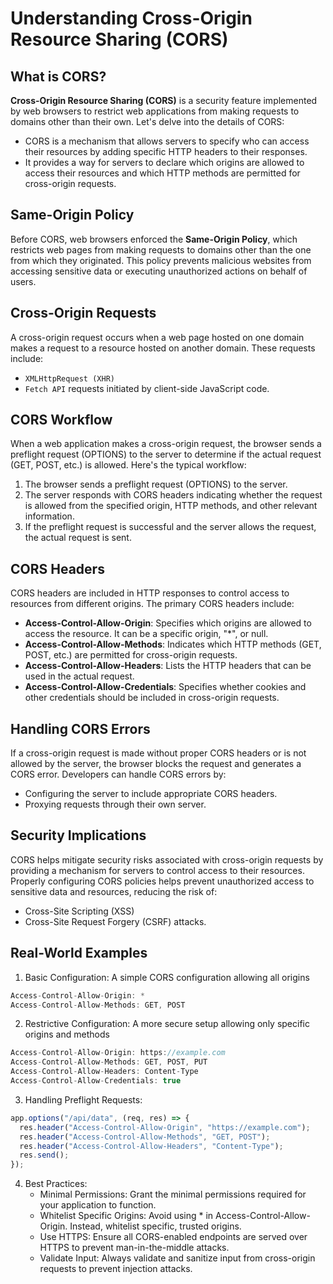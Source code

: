 # Understanding Cross-Origin Resource Sharing (CORS)

## What is CORS?

**Cross-Origin Resource Sharing (CORS)** is a security feature implemented by web browsers to restrict web applications from making requests to domains other than their own. Let's delve into the details of CORS:

- CORS is a mechanism that allows servers to specify who can access their resources by adding specific HTTP headers to their responses.
- It provides a way for servers to declare which origins are allowed to access their resources and which HTTP methods are permitted for cross-origin requests.

## Same-Origin Policy

Before CORS, web browsers enforced the **Same-Origin Policy**, which restricts web pages from making requests to domains other than the one from which they originated. This policy prevents malicious websites from accessing sensitive data or executing unauthorized actions on behalf of users.

## Cross-Origin Requests

A cross-origin request occurs when a web page hosted on one domain makes a request to a resource hosted on another domain. These requests include:

- `XMLHttpRequest (XHR)`
- `Fetch API` requests initiated by client-side JavaScript code.

## CORS Workflow

When a web application makes a cross-origin request, the browser sends a preflight request (OPTIONS) to the server to determine if the actual request (GET, POST, etc.) is allowed. Here's the typical workflow:

1. The browser sends a preflight request (OPTIONS) to the server.
2. The server responds with CORS headers indicating whether the request is allowed from the specified origin, HTTP methods, and other relevant information.
3. If the preflight request is successful and the server allows the request, the actual request is sent.

## CORS Headers

CORS headers are included in HTTP responses to control access to resources from different origins. The primary CORS headers include:

- **Access-Control-Allow-Origin**: Specifies which origins are allowed to access the resource. It can be a specific origin, "\*", or null.
- **Access-Control-Allow-Methods**: Indicates which HTTP methods (GET, POST, etc.) are permitted for cross-origin requests.
- **Access-Control-Allow-Headers**: Lists the HTTP headers that can be used in the actual request.
- **Access-Control-Allow-Credentials**: Specifies whether cookies and other credentials should be included in cross-origin requests.

## Handling CORS Errors

If a cross-origin request is made without proper CORS headers or is not allowed by the server, the browser blocks the request and generates a CORS error. Developers can handle CORS errors by:

- Configuring the server to include appropriate CORS headers.
- Proxying requests through their own server.

## Security Implications

CORS helps mitigate security risks associated with cross-origin requests by providing a mechanism for servers to control access to their resources. Properly configuring CORS policies helps prevent unauthorized access to sensitive data and resources, reducing the risk of:

- Cross-Site Scripting (XSS)
- Cross-Site Request Forgery (CSRF) attacks.

## Real-World Examples

1. Basic Configuration: A simple CORS configuration allowing all origins

```js
Access-Control-Allow-Origin: *
Access-Control-Allow-Methods: GET, POST
```

2. Restrictive Configuration: A more secure setup allowing only specific origins and methods

```js
Access-Control-Allow-Origin: https://example.com
Access-Control-Allow-Methods: GET, POST, PUT
Access-Control-Allow-Headers: Content-Type
Access-Control-Allow-Credentials: true
```

3. Handling Preflight Requests:

```js
app.options("/api/data", (req, res) => {
  res.header("Access-Control-Allow-Origin", "https://example.com");
  res.header("Access-Control-Allow-Methods", "GET, POST");
  res.header("Access-Control-Allow-Headers", "Content-Type");
  res.send();
});
```

4. Best Practices:
   - Minimal Permissions: Grant the minimal permissions required for your application to function.
   - Whitelist Specific Origins: Avoid using \* in Access-Control-Allow-Origin. Instead, whitelist specific, trusted origins.
   - Use HTTPS: Ensure all CORS-enabled endpoints are served over HTTPS to prevent man-in-the-middle attacks.
   - Validate Input: Always validate and sanitize input from cross-origin requests to prevent injection attacks.
